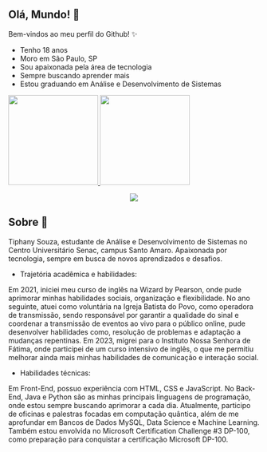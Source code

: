 ## Olá, Mundo! 👀 


Bem-vindos ao meu perfil do Github! ✨

- Tenho 18 anos
- Moro em São Paulo, SP
- Sou apaixonada pela área de tecnologia
- Sempre buscando aprender mais
- Estou graduando em Análise e Desenvolvimento de Sistemas 



 <div aling="center">
<a href="https://github.com/tiphy">
<img loading="lazy" height="180em" src="https://github-readme-stats.vercel.app/api/top-langs/?username=tiphy&layout=compact&langs_count=7&theme=tokyonight&hide_border=true&locale=pt-br"/>
<img loading="lazy" height="180em" src="https://github-readme-stats.vercel.app/api?username=tiphy&show_icons=true&theme=tokyonight&hide_border=true&locale=pt-br&include_all_commits=true&count_private=true"/>
</div>

<p align="center">
  <a href="https://skillicons.dev">
    <img src="https://skillicons.dev/icons?i=html,css,js,python,java,mysql,figma,windows,vscode" />
  </a>
</p>


## Sobre 🌱
Tiphany Souza, estudante de Análise e Desenvolvimento de Sistemas no Centro Universitário Senac, campus Santo Amaro. Apaixonada por tecnologia, sempre em busca de novos aprendizados e desafios. 

- Trajetória acadêmica e habilidades:
  
Em 2021, iniciei meu curso de inglês na Wizard by Pearson, onde pude aprimorar minhas habilidades sociais, organização e flexibilidade. No ano seguinte, atuei como voluntária na Igreja Batista do Povo, como operadora de transmissão, sendo responsável por garantir a qualidade do sinal e coordenar a transmissão de eventos ao vivo para o público online, pude desenvolver habilidades como, resolução de problemas e adaptação a mudanças repentinas. Em 2023, migrei para o Instituto Nossa Senhora de Fátima, onde participei de um curso intensivo de inglês, o que me permitiu melhorar ainda mais minhas habilidades de comunicação e interação social.

- Habilidades técnicas:
  
Em Front-End, possuo experiência com HTML, CSS e JavaScript. No Back-End, Java e Python são as minhas principais linguagens de programação, onde estou sempre buscando aprimorar a cada dia. Atualmente, participo de oficinas e palestras focadas em computação quântica, além de me aprofundar em Bancos de Dados MySQL, Data Science e Machine Learning. Também estou envolvida no Microsoft Certification Challenge #3 DP-100, como preparação para conquistar a certificação Microsoft DP-100.

